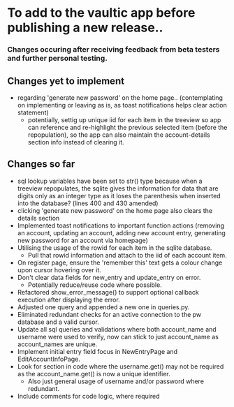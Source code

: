 # To add to the vaultic app before publishing a new release.. 
### Changes occuring after receiving feedback from beta testers and further personal testing.

## Changes yet to implement 
- regarding 'generate new password' on the home page..  (contemplating on implementing or leaving as is, as toast notifications helps clear action statement)
    - potentially, settig up unique iid for each item in the treeview so app can reference and re-highlight the previous selected item (before the repopulation), so the app can also maintain the account-details section info instead of clearing it.

## Changes so far
- sql lookup variables have been set to str() type because when a treeview repopulates, the sqlite gives the information for data that are digits only as an integer type as it loses the parenthesis when inserted into the database? (lines 400 and 430 amended)
- clicking 'generate new password' on the home page also clears the details section
- Implemented toast notifications to important function actions (removing an account, updating an account, adding new account entry, generating new password for an account via homepage)
- Utilising the usage of the rowid for each item in the sqlite database.
    - Pull that rowid information and attach to the iid of each account item.
- On register page, ensure the 'remember this' text gets a colour change upon cursor hovering over it.
- Don't clear data fields for new_entry and update_entry on error.
    - Potentially reduce/reuse code where possible.
- Refactored show_error_message() to support optional callback execution after displaying the error.
- Adjusted one query and appended a new one in queries.py.
- Eliminated redundant checks for an active connection to the pw database and a valid cursor.
- Update all sql queries and validations where both account_name and username were used to verify, now can stick to just account_name as account_names are unique.
- Implement initial entry field focus in NewEntryPage and EditAccountInfoPage.
- Look for section in code where the username.get() may not be required as the account_name.get() is now a unique identifier.
    - Also just general usage of username and/or password where redundant.
- Include comments for code logic, where required